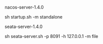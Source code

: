 nacos-server-1.4.0

sh startup.sh -m standalone


seata-server-1.4.0

sh seata-server.sh -p 8091 -h 127.0.0.1 -m file

